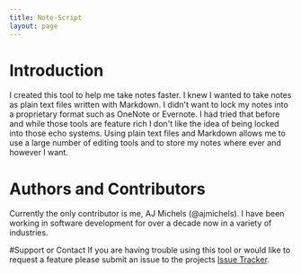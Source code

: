```yaml
---
title: Note-Script
layout: page
---
```


# Introduction
I created this tool to help me take notes faster. I knew I wanted to take notes as plain text files written with Markdown. I didn't want to lock my notes into a proprietary format such as OneNote or Evernote. I had tried that before and while those tools are feature rich I don't like the idea of being locked into those echo systems. Using plain text files and Markdown allows me to use a large number of editing tools and to store my notes where ever and however I want.

# Authors and Contributors
Currently the only contributor is me, AJ Michels (@ajmichels). I have been working in software development for over a decade now in a variety of industries.

#Support or Contact
If you are having trouble using this tool or would like to request a feature please submit an issue to the projects [Issue Tracker](https://github.com/ajmichels/note-script/issues).
